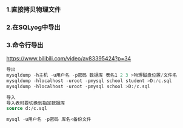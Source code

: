### 1.直接拷贝物理文件

### 2.在SQLyog中导出

### 3.命令行导出

https://www.bilibili.com/video/av83395424?p=34

```sql
导出
mysqldump -h主机 -u用户名 -p密码 数据库 表名1 2 3 >物理磁盘位置/文件名
mysqldump -hlocalhost -uroot -pmysql school student >D:/c.sql
mysqldump -hlocalhost -uroot -pmysql school >D:/c.sql

导入
导入表时要切换到指定数据库
source d:/c.sql

mysql -u用户名 -p密码 库名<备份文件

```

